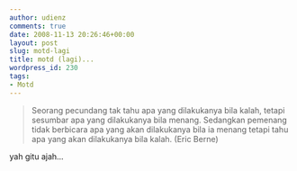 ```yaml
---
author: udienz
comments: true
date: 2008-11-13 20:26:46+00:00
layout: post
slug: motd-lagi
title: motd (lagi)...
wordpress_id: 230
tags:
- Motd
---
```


<blockquote>Seorang pecundang tak tahu apa yang dilakukanya bila kalah, tetapi sesumbar apa yang dilakukanya bila menang. Sedangkan pemenang tidak berbicara apa yang akan dilakukanya bila ia menang tetapi tahu apa yang akan dilakukanya bila kalah. (Eric Berne)</blockquote>


yah gitu ajah...
